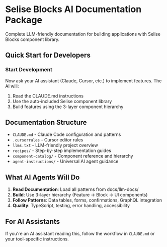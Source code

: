 # Selise Blocks AI Documentation Package

Complete LLM-friendly documentation for building applications with Selise Blocks component library.

## Quick Start for Developers

### Start Development

Now ask your AI assistant (Claude, Cursor, etc.) to implement features. The AI will:

1. Read the CLAUDE.md instructions
2. Use the auto-included Selise component library
3. Build features using the 3-layer component hierarchy

## Documentation Structure

- `CLAUDE.md` - Claude Code configuration and patterns
- `.cursorrules` - Cursor editor rules
- `llms.txt` - LLM-friendly project overview
- `recipes/` - Step-by-step implementation guides
- `component-catalog/` - Component reference and hierarchy
- `agent-instructions/` - Universal AI agent guidance

## What AI Agents Will Do

1. **Read Documentation**: Load all patterns from docs/llm-docs/
2. **Build**: Use 3-layer hierarchy (Feature → Block → UI components)
3. **Follow Patterns**: Data tables, forms, confirmations, GraphQL integration
4. **Quality**: TypeScript, testing, error handling, accessibility

## For AI Assistants

If you're an AI assistant reading this, follow the workflow in `CLAUDE.md` or your tool-specific instructions.

